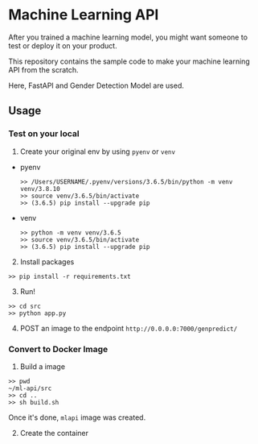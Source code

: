 # Machine Learning API
After you trained a machine learning model,
you might want someone to test or deploy it on your product. 

This repository contains the sample code to make your machine learning API from the scratch. 

Here, FastAPI and Gender Detection Model are used. 

## Usage 
### Test on your local 
1. Create your original env by using `pyenv` or `venv`
- pyenv
  ```
  >> /Users/USERNAME/.pyenv/versions/3.6.5/bin/python -m venv venv/3.8.10
  >> source venv/3.6.5/bin/activate
  >> (3.6.5) pip install --upgrade pip
  ```
- venv
  ```
  >> python -m venv venv/3.6.5
  >> source venv/3.6.5/bin/activate
  >> (3.6.5) pip install --upgrade pip
  ```
2. Install packages
```
>> pip install -r requirements.txt
```

3. Run!
```
>> cd src
>> python app.py
```

4. POST an image to the endpoint `http://0.0.0.0:7000/genpredict/`

### Convert to Docker Image
1. Build a image 
```
>> pwd
~/ml-api/src
>> cd ..
>> sh build.sh
```
Once it's done, `mlapi` image was created. 

2. Create the container
```

```

